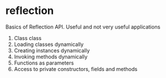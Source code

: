 # reflection

Basics of Reflection API. Useful and not very useful applications
1. Class class
2. Loading classes dynamically
3. Creating instances dynamically
4. Invoking methods dynamically
5. Functions as parameters
6. Access to private constructors, fields and methods
